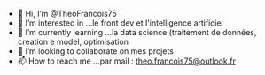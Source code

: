 - 👋 Hi, I’m @TheoFrancois75
- 👀 I’m interested in ...le front dev et l'intelligence artificiel
- 🌱 I’m currently learning ...la data science (traitement de données, creation e model, optimisation
- 💞️ I’m looking to collaborate on  mes projets
- 📫 How to reach me ...par mail  : theo.francois75@outlook.fr

<!---
TheoFrancois75/TheoFrancois75 is a ✨ special ✨ repository because its `README.md` (this file) appears on your GitHub profile.
You can click the Preview link to take a look at your changes.
--->
